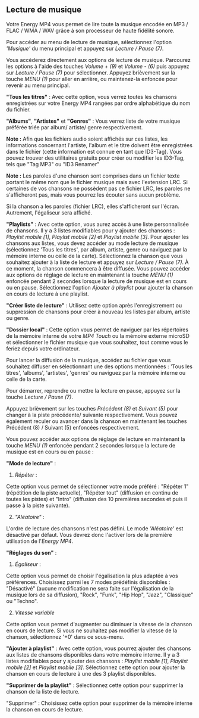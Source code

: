 ## Lecture de musique

Votre Energy MP4 vous permet de lire toute la musique encodée en MP3 / FLAC / WMA / WAV grâce à son processeur de haute fidélité sonore. 

Pour accéder au menu de lecture de musique, sélectionnez l'option *'Musique'* du menu principal et appuyez sur *Lecture / Pause (7)*.

Vous accéderez directement aux options de lecture de musique. Parcourez les options à l'aide des touches *Volume + (9)* et *Volume - (6)* puis appuyez sur *Lecture / Pause (7)* pour sélectionner. Appuyez brièvement sur la touche *MENU (1)* pour aller en arrière, ou maintenez-la enfoncée pour revenir au menu principal.

**"Tous les titres"** : 
Avec cette option, vous verrez toutes les chansons enregistrées sur votre Energy MP4 rangées par ordre alphabétique du nom du fichier.

**"Albums"**, **"Artistes"** et **"Genres"** : Vous verrez liste de votre musique préférée triée par album/ artiste/ genre respectivement.

**Note :** Afin que les fichiers audio soient affichés sur ces listes, les informations concernant l'artiste, l'album et le titre doivent être enregistrées dans le fichier (cette information est connue en tant que ID3-Tag). Vous pouvez trouver des utilitaires gratuits pour créer ou modifier les ID3-Tag, tels que "Tag MP3" ou "ID3 Renamer"

**Note :** Les paroles d'une chanson sont comprises dans un fichier texte portant le même nom que le fichier musique mais avec l'extension LRC. Si certaines de vos chansons ne possèdent pas ce fichier LRC, les paroles ne s'afficheront pas, mais vous pourrez les écouter sans aucun problème.

Si la chanson a les paroles (fichier LRC), elles s'afficheront sur l'écran. Autrement, l'égaliseur sera affiché.

**"Playlists"** : Avec cette option, vous aurez accès à une liste personnalisée de chansons.  Il y a 3 listes modifiables pour y ajouter des chansons : *Playlist mobile [1]*, *Playlist mobile [2]* et *Playlist mobile [3]*. Pour ajouter les chansons aux listes, vous devez accéder au mode lecture de musique (sélectionnez 'Tous les titres', par album, artiste, genre ou naviguez par la mémoire interne ou celle de la carte). Sélectionnez la chanson que vous souhaitez ajouter à la liste de lecture et appuyez sur *Lecture / Pause (7)*. À ce moment, la chanson commencera à être diffusée. Vous pouvez accéder aux options de réglage de lecture en maintenant la touche *MENU (1)* enfoncée pendant 2 secondes lorsque la lecture de musique est en cours ou en pause. Sélectionnez l'option *Ajouter à playlist* pour ajouter la chanson en cours de lecture à une playlist.


**"Créer liste de lecture"** : Utilisez cette option après l'enregistrement ou suppression de chansons pour créer à nouveau les listes par album, artiste ou genre.




**"Dossier local"** : 
Cette option vous permet de naviguer par les répertoires de la mémoire interne de votre *MP4 Touch* ou la mémoire externe microSD et sélectionner le fichier musique que vous souhaitez, tout comme vous le feriez depuis votre ordinateur.

Pour lancer la diffusion de la musique, accédez au fichier que vous souhaitez diffuser en sélectionnant une des options mentionnées : 'Tous les titres', 'albums', 'artistes', 'genres' ou naviguez par la mémoire interne ou celle de la carte.

Pour démarrer, reprendre ou mettre la lecture en pause, appuyez sur la touche *Lecture / Pause (7)*.

Appuyez brièvement sur les touches *Précédent (8)* et *Suivant (5)* pour changer à la piste précédente/ suivante respectivement. Vous pouvez également reculer ou avancer dans la chanson en maintenant les touches Précédent (8) / Suivant (5) enfoncées respectivement.

Vous pouvez accéder aux options de réglage de lecture en maintenant la touche *MENU (1)* enfoncée pendant 2 secondes lorsque la lecture de musique est en cours ou en pause :

**"Mode de lecture"** : 

1)	*Répéter* :

Cette option vous permet de sélectionner votre mode préféré : "Répéter 1" (répétition de la piste actuelle), "Répéter tout" (diffusion en continu de toutes les pistes) et "Intro" (diffusion des 10 premières secondes et puis il passe à la piste suivante).

2)	*"Aléatoire"* : 

L'ordre de lecture des chansons n'est pas défini. Le mode *'Aléatoire'* est désactivé par défaut. Vous devrez donc l'activer lors de la première utilisation de l'*Energy MP4*.


**"Réglages du son"** :

1)	*Égaliseur* :

Cette option vous permet de choisir l'égalisation la plus adaptée à vos préférences. Choisissez parmi les 7 modes prédéfinis disponibles : "Désactivé" (aucune modification ne sera faite sur l'égalisation de la musique lors de sa diffusion), "Rock", "Funk", "Hip Hop", "Jazz", "Classique" ou "Techno".

2)	*Vitesse variable* 

Cette option vous permet d'augmenter ou diminuer la vitesse de la chanson en cours de lecture. Si vous ne souhaitez pas modifier la vitesse de la chanson, sélectionnez '+0' dans ce sous-menu.



**"Ajouter à playlist"** : Avec cette option, vous pourrez ajouter des chansons aux listes de chansons disponibles dans votre mémoire interne.  Il y a 3 listes modifiables pour y ajouter des chansons : *Playlist mobile [1]*, *Playlist mobile [2]* et *Playlist mobile [3]*. Sélectionnez cette option pour ajouter la chanson en cours de lecture à une des 3 playlist disponibles.

**"Supprimer de la playlist"** : Sélectionnez cette option pour supprimer la chanson de la liste de lecture. 

"Supprimer" : Choisissez cette option pour supprimer de la mémoire interne la chanson en cours de lecture.
